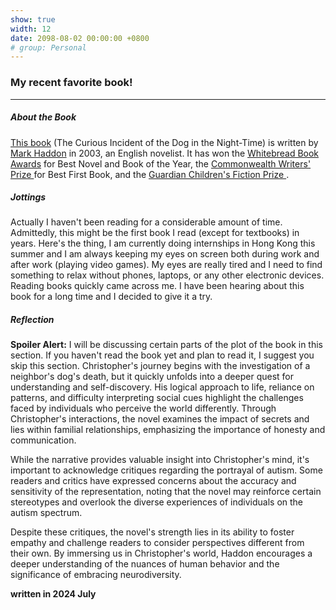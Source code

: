 ```yaml
---
show: true
width: 12
date: 2098-08-02 00:00:00 +0800
# group: Personal
---
```


<div class="p-4">
  <h3>My recent favorite book!</h3>
  <hr />

  <!-- About the Book ---------------------------------------------------->
  <h5>About the Book</h5>
  <p>
    <a href="https://en.wikipedia.org/wiki/The_Curious_Incident_of_the_Dog_in_the_Night-Time">This book</a> (The Curious Incident of the Dog in the Night-Time) is written by
    <a href="https://en.wikipedia.org/wiki/Mark_Haddon">Mark Haddon</a> in 2003,
    an English novelist. It has won the
    <a href="https://en.wikipedia.org/wiki/Whitbread_Book_Awards">Whitebread Book Awards</a>
    for Best Novel and Book of the Year, the
    <a href="https://en.wikipedia.org/wiki/Commonwealth_Foundation_prizes#Commonwealth_Writers'_Prize">
      Commonwealth Writers' Prize
    </a>
    for Best First Book, and the
    <a href="https://en.wikipedia.org/wiki/Guardian_Children%27s_Fiction_Prize">
      Guardian Children's Fiction Prize
    </a>.
  </p>

  <!-- Jottings --------------------------------------------------------->
  <h5>Jottings</h5>
  <p>
    Actually I haven't been reading for a considerable amount of time. Admittedly,
    this might be the first book I read (except for textbooks) in years.
    Here's the thing, I am currently doing internships in Hong Kong this summer
    and I am always keeping my eyes on screen both during work and after work (playing
    video games). My eyes are really tired and I need to find something to relax
    without phones, laptops, or any other electronic devices. Reading books quickly
    came across me. I have been hearing about this book for a long time and I decided
    to give it a try.
  </p>

  <!-- Reflection -------------------------------------------------------->
  <h5>Reflection</h5>
  <p>
    <strong>Spoiler Alert:</strong>
    I will be discussing certain parts of the plot of the book in this section.
    If you haven't read the book yet and plan to read it, I suggest you skip this
    section. Christopher's journey begins with the investigation of a neighbor's dog's death, but it quickly unfolds into a deeper quest for understanding and self-discovery. His logical approach to life, reliance on patterns, and difficulty interpreting social cues highlight the challenges faced by individuals who perceive the world differently. Through Christopher's interactions, the novel examines the impact of secrets and lies within familial relationships, emphasizing the importance of honesty and communication.​
  </p>

  <p>
    While the narrative provides valuable insight into Christopher's mind, it's important to acknowledge critiques regarding the portrayal of autism. Some readers and critics have expressed concerns about the accuracy and sensitivity of the representation, noting that the novel may reinforce certain stereotypes and overlook the diverse experiences of individuals on the autism spectrum. ​
  </p>
  
  <p>
    Despite these critiques, the novel's strength lies in its ability to foster empathy and challenge readers to consider perspectives different from their own. By immersing us in Christopher's world, Haddon encourages a deeper understanding of the nuances of human behavior and the significance of embracing neurodiversity.​
  </p>

  <p>
    <strong>written in 2024 July</strong>
  </p>
</div>
